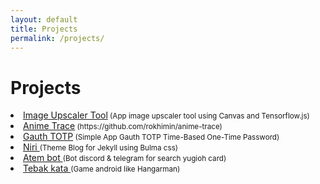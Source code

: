 ```yaml
---
layout: default
title: Projects
permalink: /projects/
---
```

<h1>Projects</h1>
<div class="content is-large">
    <li><a href="https://github.com/rokhimin/image-upscaler">Image Upscaler Tool</a><small> (App image upscaler tool using Canvas and Tensorflow.js)</small></li>
    <li><a href="https://github.com/rokhimin/anime-trace">Anime Trace</a><small> (https://github.com/rokhimin/anime-trace)</small></li>
    <li><a href="https://github.com/rokhimin/gauth-totp">Gauth TOTP</a><small> (Simple App Gauth TOTP Time-Based One-Time Password)</small></li>
    <li><a href="https://github.com/rokhimin/Jekyll-niri">Niri </a><small> (Theme Blog for Jekyll using Bulma css)</small></li>
    <li><a href="https://github.com/rokhimin/Atem-bot">Atem bot </a><small> (Bot discord & telegram for search yugioh card)</small></li>
    <li><a href="https://github.com/rokhimin/App-TebakKata">Tebak kata </a><small> (Game android like Hangarman)</small></li>
</div>
